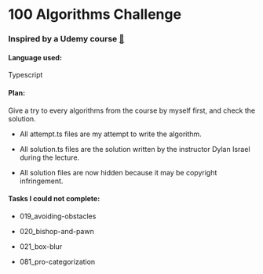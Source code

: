 # 100 Algorithms Challenge

### Inspired by a Udemy course [:link:](https://www.udemy.com/course/100-algorithms-challenge/)

#### Language used:

Typescript

#### Plan:

Give a try to every algorithms from the course by myself first, and check the solution.

- All attempt.ts files are my attempt to write the algorithm.

- All solution.ts files are the solution written by the instructor Dylan Israel during the lecture.

- All solution files are now hidden because it may be copyright infringement.

#### Tasks I could not complete:

- 019_avoiding-obstacles

- 020_bishop-and-pawn

- 021_box-blur

- 081_pro-categorization
